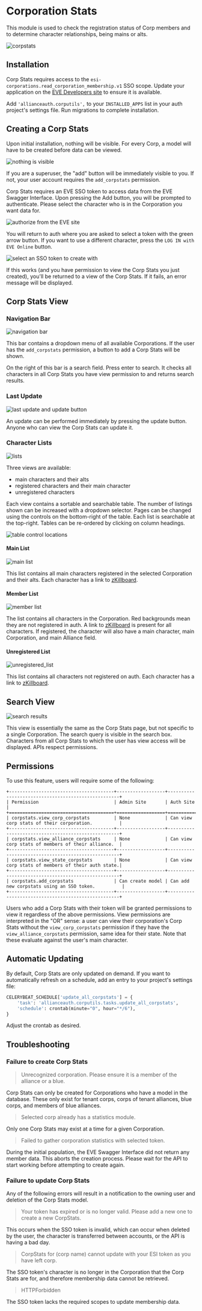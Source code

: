 # Corporation Stats

This module is used to check the registration status of Corp members and to determine character relationships, being mains or alts.

![corpstats](/_static/images/features/apps/corpstats.png)

## Installation

Corp Stats requires access to the `esi-corporations.read_corporation_membership.v1` SSO scope. Update your application on the [EVE Developers site](https://developers.eveonline.com) to ensure it is available.

Add `'allianceauth.corputils',` to your `INSTALLED_APPS` list in your auth project's settings file. Run migrations to complete installation.

## Creating a Corp Stats

Upon initial installation, nothing will be visible. For every Corp, a model will have to be created before data can be viewed.

![nothing is visible](/_static/images/features/apps/corpstats/blank_header.png)

If you are a superuser, the "add" button will be immediately visible to you. If not, your user account requires the `add_corpstats` permission.

Corp Stats requires an EVE SSO token to access data from the EVE Swagger Interface. Upon pressing the Add button, you will be prompted to authenticate. Please select the character who is in the Corporation you want data for.

![authorize from the EVE site](/_static/images/features/apps/corpstats/eve_sso_authorization.png)

You will return to auth where you are asked to select a token with the green arrow button. If you want to use a different character, press the `LOG IN with EVE Online` button.

![select an SSO token to create with](/_static/images/features/apps/corpstats/select_sso_token.png)

If this works (and you have permission to view the Corp Stats you just created), you'll be returned to a view of the Corp Stats.
If it fails, an error message will be displayed.

## Corp Stats View

### Navigation Bar

![navigation bar](/_static/images/features/apps/corpstats/navbar.png)

This bar contains a dropdown menu of all available Corporations. If the user has the `add_corpstats` permission, a button to add a Corp Stats will be shown.

On the right of this bar is a search field. Press enter to search. It checks all characters in all Corp Stats you have view permission to and returns search results.

### Last Update

![last update and update button](/_static/images/features/apps/corpstats/last_update.png)

An update can be performed immediately by pressing the update button. Anyone who can view the Corp Stats can update it.

### Character Lists

![lists](/_static/images/features/apps/corpstats/lists.png)

Three views are available:

- main characters and their alts
- registered characters and their main character
- unregistered characters

Each view contains a sortable and searchable table. The number of listings shown can be increased with a dropdown selector. Pages can be changed using the controls on the bottom-right of the table. Each list is searchable at the top-right. Tables can be re-ordered by clicking on column headings.

![table control locations](/_static/images/features/apps/corpstats/table_controls.png)

#### Main List

![main list](/_static/images/features/apps/corpstats/main_list.png)

This list contains all main characters registered in the selected Corporation and their alts. Each character has a link to [zKillboard](https://zkillboard.com).

#### Member List

![member list](/_static/images/features/apps/corpstats/member_list.png)

The list contains all characters in the Corporation. Red backgrounds mean they are not registered in auth. A link to [zKillboard](https://zkillboard.com) is present for all characters.
If registered, the character will also have a main character, main Corporation, and main Alliance field.

#### Unregistered List

![unregistered_list](/_static/images/features/apps/corpstats/unregistered_list.png)

This list contains all characters not registered on auth. Each character has a link to [zKillboard](https://zkillboard.com).

## Search View

![search results](/_static/images/features/apps/corpstats/search_view.png)

This view is essentially the same as the Corp Stats page, but not specific to a single Corporation.
The search query is visible in the search box.
Characters from all Corp Stats to which the user has view access will be displayed. APIs respect permissions.

## Permissions

To use this feature, users will require some of the following:

```{eval-rst}
+---------------------------------------+------------------+----------------------------------------------------+
| Permission                            | Admin Site       | Auth Site                                          |
+=======================================+==================+====================================================+
| corpstats.view_corp_corpstats         | None             | Can view corp stats of their corporation.          |
+---------------------------------------+------------------+----------------------------------------------------+
| corpstats.view_alliance_corpstats     | None             | Can view corp stats of members of their alliance.  |
+---------------------------------------+------------------+----------------------------------------------------+
| corpstats.view_state_corpstats        | None             | Can view corp stats of members of their auth state.|
+---------------------------------------+------------------+----------------------------------------------------+
| corpstats.add_corpstats               | Can create model | Can add new corpstats using an SSO token.          |
+---------------------------------------+------------------+----------------------------------------------------+
```

Users who add a Corp Stats with their token will be granted permissions to view it regardless of the above permissions. View permissions are interpreted in the "OR" sense: a user can view their corporation's Corp Stats without the `view_corp_corpstats` permission if they have the `view_alliance_corpstats` permission, same idea for their state. Note that these evaluate against the user's main character.

## Automatic Updating

By default, Corp Stats are only updated on demand. If you want to automatically refresh on a schedule, add an entry to your project's settings file:

```python
CELERYBEAT_SCHEDULE['update_all_corpstats'] = {
    'task': 'allianceauth.corputils.tasks.update_all_corpstats',
    'schedule': crontab(minute="0", hour="*/6"),
}
```

Adjust the crontab as desired.

## Troubleshooting

### Failure to create Corp Stats

>Unrecognized corporation. Please ensure it is a member of the alliance or a blue.

Corp Stats can only be created for Corporations who have a model in the database. These only exist for tenant corps,
corps of tenant alliances, blue corps, and members of blue alliances.

>Selected corp already has a statistics module.

Only one Corp Stats may exist at a time for a given Corporation.

>Failed to gather corporation statistics with selected token.

During the initial population, the EVE Swagger Interface did not return any member data. This aborts the creation process. Please wait for the API to start working before attempting to create again.

### Failure to update Corp Stats

Any of the following errors will result in a notification to the owning user and deletion of the Corp Stats model.

>Your token has expired or is no longer valid. Please add a new one to create a new CorpStats.

This occurs when the SSO token is invalid, which can occur when deleted by the user, the character is transferred between accounts, or the API is having a bad day.

>CorpStats for (corp name) cannot update with your ESI token as you have left corp.

The SSO token's character is no longer in the Corporation that the Corp Stats are for, and therefore membership data cannot be retrieved.

>HTTPForbidden

The SSO token lacks the required scopes to update membership data.

